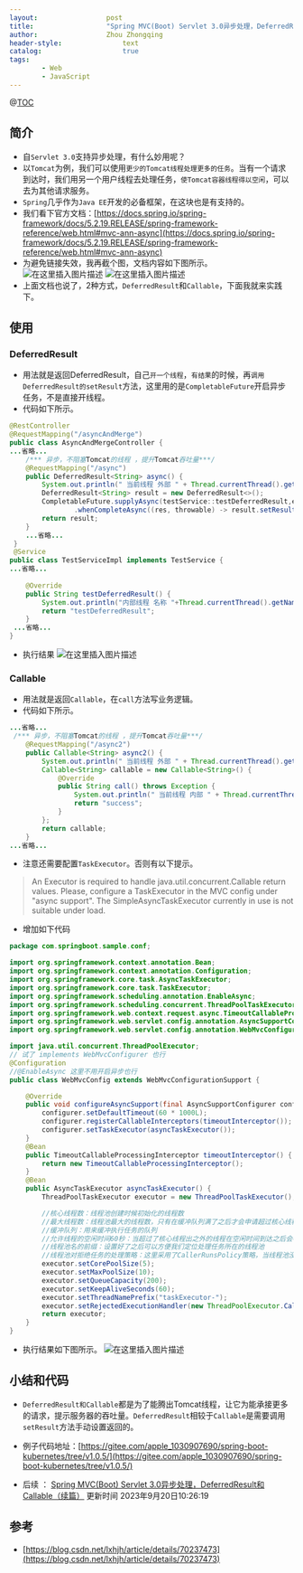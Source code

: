 ```yaml
---
layout:					post
title:					"Spring MVC(Boot) Servlet 3.0异步处理，DeferredResult和Callable"
author:					Zhou Zhongqing
header-style:				text
catalog:					true
tags:
		- Web
		- JavaScript
---
```

@[TOC](目录)
## 简介
- 自`Servlet 3.0`支持异步处理，有什么妙用呢？
- 以`Tomcat`为例，我们可以使用`更少的Tomcat线程处理更多的任务`。当有一个请求到达时，我们用另一个用户线程去处理任务，`使Tomcat容器线程得以空闲`，可以去为其他请求服务。
- `Spring`几乎作为`Java EE`开发的必备框架，在这块也是有支持的。
- 我们看下官方文档：[https://docs.spring.io/spring-framework/docs/5.2.19.RELEASE/spring-framework-reference/web.html#mvc-ann-async](https://docs.spring.io/spring-framework/docs/5.2.19.RELEASE/spring-framework-reference/web.html#mvc-ann-async)
- 为避免链接失效，我再截个图，文档内容如下图所示。
![在这里插入图片描述](https://i-blog.csdnimg.cn/blog_migrate/e1008f10fde48341a99fd12af6d70270.png)
![在这里插入图片描述](https://i-blog.csdnimg.cn/blog_migrate/879a117a6495fbe6d5bc27f0af0012bb.png)
- 上面文档也说了，2种方式，`DeferredResult`和`Callable`，下面我就来实践下。

## 使用
### DeferredResult
- 用法就是返回DeferredResult，自己`开一个线程`，`有结果`的时候，再`调用DeferredResult的setResult`方法，这里用的是`CompletableFuture`开启异步任务，不是直接开线程。
- 代码如下所示。

```java
@RestController
@RequestMapping("/asyncAndMerge")
public class AsyncAndMergeController {
...省略...
    /*** 异步，不阻塞Tomcat的线程 ，提升Tomcat吞吐量***/
    @RequestMapping("/async")
    public DeferredResult<String> async() {
        System.out.println(" 当前线程 外部 " + Thread.currentThread().getName());
        DeferredResult<String> result = new DeferredResult<>();
        CompletableFuture.supplyAsync(testService::testDeferredResult,executorService)
                .whenCompleteAsync((res, throwable) -> result.setResult(res));
        return result;
    }
    ...省略...
 }
 @Service
public class TestServiceImpl implements TestService {
...省略...
  
	@Override
    public String testDeferredResult() {
        System.out.println("内部线程 名称 "+Thread.currentThread().getName());
        return "testDeferredResult";
    }
 ...省略...
}
```
- 执行结果
![在这里插入图片描述](https://i-blog.csdnimg.cn/blog_migrate/426adf46cda61666e04b0d52ae21a492.png)
### Callable
- 用法就是返回`Callable`，在`call`方法写业务逻辑。
- 代码如下所示。

```java
...省略...
 /*** 异步，不阻塞Tomcat的线程 ，提升Tomcat吞吐量***/
    @RequestMapping("/async2")
    public Callable<String> async2() {
        System.out.println(" 当前线程 外部 " + Thread.currentThread().getName());
        Callable<String> callable = new Callable<String>() {
            @Override
            public String call() throws Exception {
                System.out.println(" 当前线程 内部 " + Thread.currentThread().getName());
                return "success";
            }
        };
        return callable;
    }
...省略...
```
- 注意还需要配置`TaskExecutor`。否则有以下提示。

>An Executor is required to handle java.util.concurrent.Callable return values.
Please, configure a TaskExecutor in the MVC config under "async support".
The SimpleAsyncTaskExecutor currently in use is not suitable under load.

- 增加如下代码

```java
package com.springboot.sample.conf;

import org.springframework.context.annotation.Bean;
import org.springframework.context.annotation.Configuration;
import org.springframework.core.task.AsyncTaskExecutor;
import org.springframework.core.task.TaskExecutor;
import org.springframework.scheduling.annotation.EnableAsync;
import org.springframework.scheduling.concurrent.ThreadPoolTaskExecutor;
import org.springframework.web.context.request.async.TimeoutCallableProcessingInterceptor;
import org.springframework.web.servlet.config.annotation.AsyncSupportConfigurer;
import org.springframework.web.servlet.config.annotation.WebMvcConfigurationSupport;

import java.util.concurrent.ThreadPoolExecutor;
// 试了 implements WebMvcConfigurer 也行
@Configuration
//@EnableAsync 这里不用开启异步也行
public class WebMvcConfig extends WebMvcConfigurationSupport {

    @Override
    public void configureAsyncSupport(final AsyncSupportConfigurer configurer) {
        configurer.setDefaultTimeout(60 * 1000L);
        configurer.registerCallableInterceptors(timeoutInterceptor());
        configurer.setTaskExecutor(asyncTaskExecutor());
    }
    @Bean
    public TimeoutCallableProcessingInterceptor timeoutInterceptor() {
        return new TimeoutCallableProcessingInterceptor();
    }
    @Bean
    public AsyncTaskExecutor asyncTaskExecutor() {
        ThreadPoolTaskExecutor executor = new ThreadPoolTaskExecutor();

        //核心线程数：线程池创建时候初始化的线程数
        //最大线程数：线程池最大的线程数，只有在缓冲队列满了之后才会申请超过核心线程数的线程
        //缓冲队列：用来缓冲执行任务的队列
        //允许线程的空闲时间60秒：当超过了核心线程出之外的线程在空闲时间到达之后会被销毁
        //线程池名的前缀：设置好了之后可以方便我们定位处理任务所在的线程池
        //线程池对拒绝任务的处理策略：这里采用了CallerRunsPolicy策略，当线程池没有处理能力的时候，该策略会直接在 execute 方法的调用线程中运行被拒绝的任务；如果执行程序已关闭，则会丢弃该任务
        executor.setCorePoolSize(5);
        executor.setMaxPoolSize(10);
        executor.setQueueCapacity(200);
        executor.setKeepAliveSeconds(60);
        executor.setThreadNamePrefix("taskExecutor-");
        executor.setRejectedExecutionHandler(new ThreadPoolExecutor.CallerRunsPolicy());
        return executor;
    }
}
```

- 执行结果如下图所示。
![在这里插入图片描述](https://i-blog.csdnimg.cn/blog_migrate/0a9f52d5115827b9669c79f9e2ee45d6.png)
## 小结和代码
- `DeferredResult和Callable`都是为了能腾出Tomcat线程，让它为能承接更多的请求，提示服务器的吞吐量。`DeferredResult`相较于`Callable`是需要调用`setResult`方法手动设置返回的。

- 例子代码地址：[https://gitee.com/apple_1030907690/spring-boot-kubernetes/tree/v1.0.5/](https://gitee.com/apple_1030907690/spring-boot-kubernetes/tree/v1.0.5/)

- 后续 ： [Spring MVC(Boot) Servlet 3.0异步处理，DeferredResult和Callable（续篇）](https://blog.csdn.net/baidu_19473529/article/details/130192257)   更新时间 2023年9月20日10:26:19
## 参考
- [https://blog.csdn.net/lxhjh/article/details/70237473](https://blog.csdn.net/lxhjh/article/details/70237473)